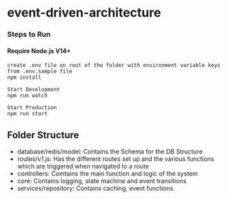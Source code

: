 # event-driven-architecture

### Steps to Run

#### Require Node.js V14+

```
create .env file on root of the folder with environment variable keys from .env.sample file
npm install

Start Development
npm run watch

Start Production
npm run start

```

## Folder Structure 
- database/redis/model: Contains the Schema for the DB Structure
- routes/v1.js: Has the different routes set up and the various functions which are triggered when navigated to a route
- controllers: Comtains the main function and logic of the system
- core: Contains logging, state machine and event transitions
- services/repository: Contains caching, event functions


